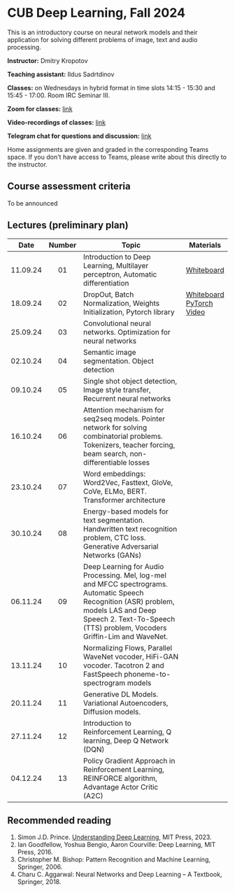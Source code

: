 # CUB Deep Learning, Fall 2024

This is an introductory course on neural network models and their application for solving different problems of image, text and audio processing.

**Instructor:** Dmitry Kropotov

**Teaching assistant:** Ildus Sadrtdinov

**Classes:** on Wednesdays in hybrid format in time slots 14:15 - 15:30 and 15:45 - 17:00. Room IRC Seminar III.

**Zoom for classes:** [link](https://constructor-university.zoom-x.de/j/67032866511?pwd=w6hl3tWoFa0alovM4xSW701J4lvTUf.1)

**Video-recordings of classes:** [link](https://www.youtube.com/playlist?list=PLmdhHuaoylaFWhqfL-tF6Dwdp0fT2TYJL)

**Telegram chat for questions and discussion:** [link](https://t.me/+CoIdXcql7a5mMzNi)

Home assignments are given and graded in the corresponding Teams space. If you don't have access to Teams, please write about this directly to the instructor.

## Course assessment criteria

To be announced

## Lectures (preliminary plan)

| Date | Number | Topic | Materials |
| :---: | :---: | --- | --- |
| 11.09.24  | 01  | Introduction to Deep Learning, Multilayer perceptron, Automatic differentiation  | [Whiteboard](Materials/DL01.pdf)  |
| 18.09.24  | 02  | DropOut, Batch Normalization, Weights Initialization, Pytorch library    | [Whiteboard](Materials/DL02.pdf)<br> [PyTorch](Materials/pytorch.pptx)<br> [Video](https://youtu.be/If1I9HM3h9o)  |
| 25.09.24  | 03  | Convolutional neural networks. Optimization for neural networks |   |
| 02.10.24  | 04  | Semantic image segmentation. Object detection  |  |
| 09.10.24  | 05  | Single shot object detection, Image style transfer, Recurrent neural networks   |   | 
| 16.10.24  | 06  | Attention mechanism for seq2seq models. Pointer network for solving combinatorial problems. Tokenizers, teacher forcing, beam search, non-differentiable losses |  |
| 23.10.24  | 07  | Word embeddings: Word2Vec, Fasttext, GloVe, CoVe, ELMo, BERT. Transformer architecture |   |
| 30.10.24  | 08  | Energy-based models for text segmentation. Handwritten text recognition problem, CTC loss. Generative Adversarial Networks (GANs) |   |
| 06.11.24  | 09  | Deep Learning for Audio Processing. Mel, log-mel and MFCC spectrograms. Automatic Speech Recognition (ASR) problem, models LAS and Deep Speech 2. Text-To-Speech (TTS) problem, Vocoders Griffin-Lim and WaveNet. |   |
| 13.11.24  | 10  | Normalizing Flows, Parallel WaveNet vocoder, HiFi-GAN vocoder. Tacotron 2 and FastSpeech phoneme-to-spectrogram models |   |
| 20.11.24  | 11  | Generative DL Models. Variational Autoencoders, Diffusion models.  |   |
| 27.11.24  | 12  | Introduction to Reinforcement Learning, Q learning, Deep Q Network (DQN) |   |
| 04.12.24  | 13  | Policy Gradient Approach in Reinforcement Learning, REINFORCE algorithm, Advantage Actor Critic (A2C) |   |

## Recommended reading
1. Simon J.D. Prince. [Understanding Deep Learning](https://udlbook.github.io/udlbook/), MIT Press, 2023. 
1. Ian Goodfellow, Yoshua Bengio, Aaron Courville: Deep Learning, MIT Press, 2016.
1. Christopher M. Bishop: Pattern Recognition and Machine Learning, Springer, 2006.
1. Charu C. Aggarwal: Neural Networks and Deep Learning – A Textbook, Springer, 2018.
